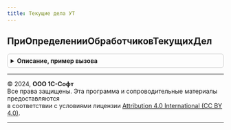 ```yaml
---
title: Текущие дела УТ
---
```



## ПриОпределенииОбработчиковТекущихДел
<details style="margin: 1em 0; padding: 0.5em; border: 1px solid #ccc; border-radius: 6px;">

<summary style="font-weight: bold; cursor: pointer;">Описание, пример вызова</summary>

```bsl

// Заполняет список обработчиков текущих дел.
//
// Параметры:
//  Обработчики - Массив - массив ссылок на модули менеджеров или общие модули, в которых
//                         определена процедура ПриЗаполненииСпискаТекущихДел.
//
Процедура ПриОпределенииОбработчиковТекущихДел(Обработчики) Экспорт
```

Пример вызова
```bsl
ТекущиеДелаУТ.ПриОпределенииОбработчиковТекущихДел(Обработчики) 
```
</details>

---

© 2024, **ООО 1С-Софт**  
Все права защищены. Эта программа и сопроводительные материалы предоставляются  
в соответствии с условиями лицензии [Attribution 4.0 International (CC BY 4.0)](https://creativecommons.org/licenses/by/4.0/legalcode).

---
